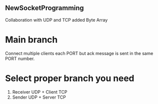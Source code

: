 ## NewSocketProgramming
Collaboration with UDP and TCP added Byte Array
# Main branch
Connect multiple clients each PORT but ack message is sent in the same PORT number.

# Select proper branch you need
1. Receiver UDP + Client TCP
2. Sender UDP + Server TCP
